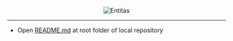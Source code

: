 <p align="center">
    <img src="https://raw.githubusercontent.com/sschmid/Entitas-CSharp/develop/Readme/Images/Entitas-Header.png" alt="Entitas">
</p>

---

* Open <a href="../../README.md/">README.md</a> at root folder of local repository